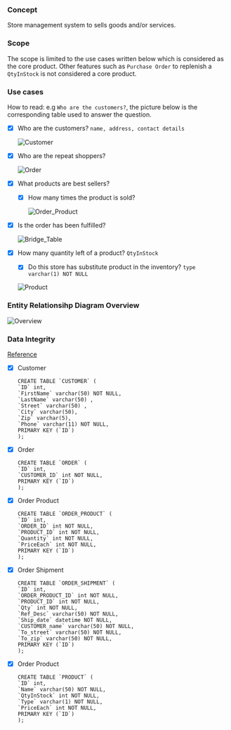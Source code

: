 ### Concept

Store management system to sells goods and/or services.

### Scope

The scope is limited to the use cases written below which is considered as the core product. Other features such as `Purchase Order` to replenish a `QtyInStock` is not considered a core product.

### Use cases

How to read: e.g `Who are the customers?`, the picture below is the corresponding table used to answer the question.

- [x] Who are the customers? `name, address, contact details`

  ![Customer](https://app.lucidchart.com/publicSegments/view/5deaee2c-e765-483c-ab18-b8a274ec4d92/image.png)

- [x] Who are the repeat shoppers?

  ![Order](https://app.lucidchart.com/publicSegments/view/b79c2cbd-378d-44f4-a317-4a428c9afe3b/image.png)

- [x] What products are best sellers?
  - [x] How many times the product is sold?

    ![Order_Product](https://app.lucidchart.com/publicSegments/view/6b6108f4-0ff7-451f-98bb-6f000a2bff86/image.png)

- [x] Is the order has been fulfilled?

  ![Bridge_Table](https://app.lucidchart.com/publicSegments/view/d74440c3-043a-4893-9e8f-24e7db900579/image.png)

- [x] How many quantity left of a product? `QtyInStock`
  - [x] Do this store has substitute product in the inventory? `type varchar(1) NOT NULL`

  ![Product](https://app.lucidchart.com/publicSegments/view/a6e7c26c-a61b-4d38-9be0-5ff38b8e048f/image.png)

### Entity Relationsihp Diagram Overview

![Overview](https://app.lucidchart.com/publicSegments/view/0ccb65dd-aa75-430a-8120-720950fde47f/image.png)

### Data Integrity

[Reference](https://stackoverflow.com/questions/17122656/database-design-for-multiple-product-types-with-variable-attributes)

- [x] Customer

  ```
  CREATE TABLE `CUSTOMER` (
  `ID` int,
  `FirstName` varchar(50) NOT NULL,
  `LastName` varchar(50) ,
  `Street` varchar(50) ,
  `City` varchar(50),
  `Zip` varchar(5),
  `Phone` varchar(11) NOT NULL,
  PRIMARY KEY (`ID`)
  );
  ```

- [x] Order

  ```
  CREATE TABLE `ORDER` (
  `ID` int,
  `CUSTOMER_ID` int NOT NULL,
  PRIMARY KEY (`ID`)
  );
  ```

- [x] Order Product

  ```
  CREATE TABLE `ORDER_PRODUCT` (
  `ID` int,
  `ORDER_ID` int NOT NULL,
  `PRODUCT_ID` int NOT NULL,
  `Quantity` int NOT NULL,
  `PriceEach` int NOT NULL,
  PRIMARY KEY (`ID`)
  );
  ```

- [x] Order Shipment

  ```
  CREATE TABLE `ORDER_SHIPMENT` (
  `ID` int,
  `ORDER_PRODUCT_ID` int NOT NULL,
  `PRODUCT_ID` int NOT NULL,
  `Qty` int NOT NULL,
  `Ref_Desc` varchar(50) NOT NULL,
  `Ship_date` datetime NOT NULL,
  `CUSTOMER_name` varchar(50) NOT NULL,
  `To_street` varchar(50) NOT NULL,
  `To_zip` varchar(50) NOT NULL,
  PRIMARY KEY (`ID`)
  );
  ```

- [x] Order Product
  ```
  CREATE TABLE `PRODUCT` (
  `ID` int,
  `Name` varchar(50) NOT NULL,
  `QtyInStock` int NOT NULL,
  `Type` varchar(1) NOT NULL,
  `PriceEach` int NOT NULL,
  PRIMARY KEY (`ID`)
  );
  ```
